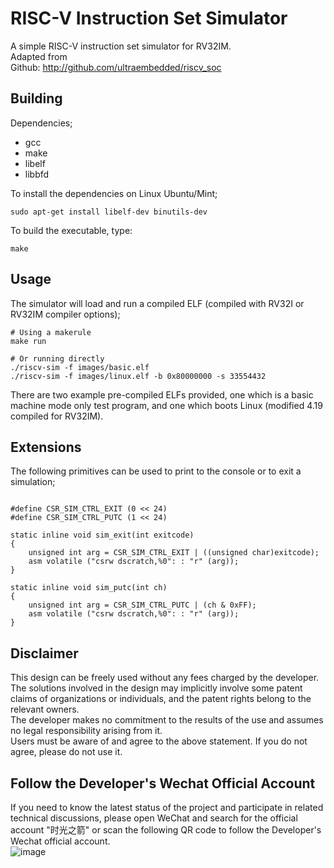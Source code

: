 # RISC-V Instruction Set Simulator

A simple RISC-V instruction set simulator for RV32IM.
<br>
Adapted from<br>
Github: http://github.com/ultraembedded/riscv_soc <br>

## Building

Dependencies;
* gcc
* make
* libelf
* libbfd

To install the dependencies on Linux Ubuntu/Mint;
```
sudo apt-get install libelf-dev binutils-dev
```

To build the executable, type:
```
make
````

## Usage

The simulator will load and run a compiled ELF (compiled with RV32I or RV32IM compiler options);
```
# Using a makerule
make run

# Or running directly
./riscv-sim -f images/basic.elf
./riscv-sim -f images/linux.elf -b 0x80000000 -s 33554432
```

There are two example pre-compiled ELFs provided, one which is a basic machine mode only test program, and one
which boots Linux (modified 4.19 compiled for RV32IM).

## Extensions

The following primitives can be used to print to the console or to exit a simulation;
```

#define CSR_SIM_CTRL_EXIT (0 << 24)
#define CSR_SIM_CTRL_PUTC (1 << 24)

static inline void sim_exit(int exitcode)
{
    unsigned int arg = CSR_SIM_CTRL_EXIT | ((unsigned char)exitcode);
    asm volatile ("csrw dscratch,%0": : "r" (arg));
}

static inline void sim_putc(int ch)
{
    unsigned int arg = CSR_SIM_CTRL_PUTC | (ch & 0xFF);
    asm volatile ("csrw dscratch,%0": : "r" (arg));
}
```

## Disclaimer

This design can be freely used without any fees charged by the developer. <br>
The solutions involved in the design may implicitly involve some patent claims of organizations or individuals, and the patent rights belong to the relevant owners. <br>
The developer makes no commitment to the results of the use and assumes no legal responsibility arising from it. <br>
Users must be aware of and agree to the above statement. If you do not agree, please do not use it. <br>

## Follow the Developer's Wechat Official Account
If you need to know the latest status of the project and participate in related technical discussions, please open WeChat and search for the official account "时光之箭" or scan the following QR code to follow the Developer's Wechat official account. <br>
![image](https://open.weixin.qq.com/qr/code?username=Arrow-of-Time-zd "时光之箭")
